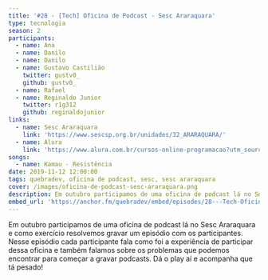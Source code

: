 ```yaml
---
title: '#28 - [Tech] Oficina de Podcast - Sesc Araraquara'
type: tecnologia
season: 2
participants:
  - name: Ana
  - name: Danilo
  - name: Danilo
  - name: Gustavo Castilião
    twitter: gustv0_
    github: gustv0_
  - name: Rafael
  - name: Reginaldo Junior
    twitter: r1g312
    github: reginaldojunior
links:
  - name: Sesc Araraquara
    link: 'https://www.sescsp.org.br/unidades/32_ARARAQUARA/'
  - name: Alura
    link: 'https://www.alura.com.br/cursos-online-programacao?utm_source=quebradev&utm_medium=cpc'
songs:
  - name: Kamau - Resistência
date: 2019-11-12 12:00:00
tags: quebradev, oficina de podcast, sesc, sesc araraquara
cover: /images/oficina-de-podcast-sesc-araraquara.png
description: Em outubro participamos de uma oficina de podcast lá no Sesc Araraquara e como exercício resolvemos gravar um episódio com os participantes. Nesse episódio cada participante fala como foi a experiência de participar dessa oficina.
embed_url: 'https://anchor.fm/quebradev/embed/episodes/28---Tech-Oficina-de-Podcast---Sesc-Araraquara-eclvba'
---
```


Em outubro participamos de uma oficina de podcast lá no Sesc Araraquara e como exercício resolvemos gravar um episódio com os participantes.
Nesse episódio cada participante fala como foi a experiência de participar dessa oficina e também falamos sobre os problemas que podemos encontrar para começar a gravar podcasts.
Dá o play aí e acompanha que tá pesado!
